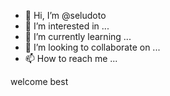 - 👋 Hi, I’m @seludoto
- 👀 I’m interested in ...
- 🌱 I’m currently learning ...
- 💞️ I’m looking to collaborate on ...
- 📫 How to reach me ...

<!---
seludoto/seludoto is a ✨ special ✨ repository because its `README.md` (this file) appears on your GitHub profile.
You can click the Preview link to take a look at your changes.
--->
welcome best
